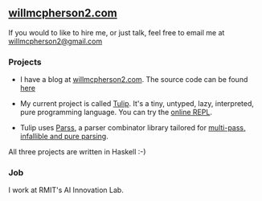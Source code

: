 ## [willmcpherson2.com](http://willmcpherson2.com)

If you would to like to hire me, or just talk, feel free to email me at [willmcpherson2@gmail.com](mailto:willmcpherson2@gmail.com)

### Projects

- I have a blog at [willmcpherson2.com](http://willmcpherson2.com). The source code can be found [here](https://github.com/willmcpherson2/blog)

- My current project is called [Tulip](https://github.com/willmcpherson2/tulip). It's a tiny, untyped, lazy, interpreted, pure programming language. You can try the [online REPL](http://willmcpherson2.com/tulip).

- Tulip uses [Parss](https://github.com/willmcpherson2/parss), a parser combinator library tailored for [multi-pass, infallible and pure parsing](https://github.com/willmcpherson2/tulip/commit/14a2ae8a5fcfc1a6ed8ddad5bc8e21c23a94ab20).

All three projects are written in Haskell :-)

### Job

I work at RMIT's AI Innovation Lab.
